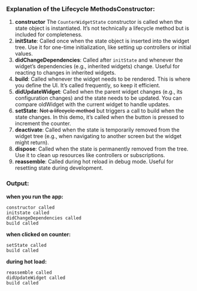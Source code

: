 ### Explanation of the Lifecycle MethodsConstructor: 

1. **constructor** The `CounterWidgetState` constructor is called when the state object is instantiated. It’s not technically a lifecycle method but is included for completeness.
2. **initState**: Called once when the state object is inserted into the widget tree. Use it for one-time initialization, like setting up controllers or initial values.
3. **didChangeDependencies**: Called after `initState` and whenever the widget’s dependencies (e.g., inherited widgets) change. Useful for reacting to changes in inherited widgets.
4. **build**: Called whenever the widget needs to be rendered. This is where you define the UI. It’s called frequently, so keep it efficient.
5. **didUpdateWidget**: Called when the parent widget changes (e.g., its configuration changes) and the state needs to be updated. You can compare oldWidget with the current widget to handle updates.
6. **setState**: ~~Not a lifecycle method~~ but triggers a call to build when the state changes. In this demo, it’s called when the button is pressed to increment the counter.
7. **deactivate**: Called when the state is temporarily removed from the widget tree (e.g., when navigating to another screen but the widget might return).
8. **dispose**: Called when the state is permanently removed from the tree. Use it to clean up resources like controllers or subscriptions.
9. **reassemble**: Called during hot reload in debug mode. Useful for resetting state during development.

### Output: 

**when you run the app:**
```
constructor called
initstate called
didChangeDependencies called
build called
```

**when clicked on counter:**

```
setState called
build called
```

**during hot load:**

```
reassemble called
didUpdateWidget called
build called 
```